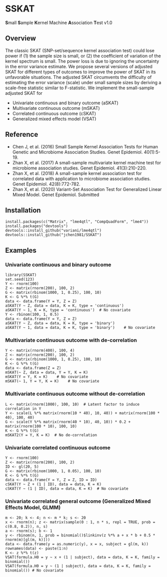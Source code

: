 # SSKAT
**S**mall **S**ample **K**ernel Machine **A**ssociation **T**est v1.0

## Overview
The classic SKAT (SNP-set/sequence kernel association test) could lose power if (1) the sample size is small, or (2) the coefficient of variation of the kernel spectrum is small. The power loss is due to ignoring the uncertainty in the error variance estimate.  We propose several versions of adjusted SKAT for different types of outcomes to improve the power of SKAT in its unfavorable situations.  The adjusted SKAT circumvents the difficulty of estimating the error variance (scale) under small sample sizes by deriving a scale-free statistic similar to F-statistic.  We implement the small-sample adjusted SKAT for

* Univariate continuous and binary outcome (aSKAT)
* Multivariate continuous outcome (mSKAT)
* Correlated continuous outcome (cSKAT)
* Generalized mixed effects model (VSAT)


## Reference

* Chen J, et al. (2016) Small Sample Kernel Association Tests for Human Genetic and Microbiome Association Studies. Genet Epidemiol. 40(1):5-19.
* Zhan X, et al. (2017)  A small-sample multivariate kernel machine test for microbiome association studies. Genet Epidemiol. 41(3):210-220.
* Zhan X, et al. (2018) A small-sample kernel association test for correlated data with application to microbiome association studies. Genet Epidemiol. 42(8):772-782. 
* Zhan X, et al. (2020) Variant-Set Association Test for Generalized Linear Mixed Model. Genet Epidemiol. Submitted



## Installation         

```
install.packages(c("Matrix", "lme4qtl", "CompQuadForm", "lme4"))
install.packages("devtools")
devtools::install_github("variani/lme4qtl")
devtools::install_github("jchen1981/SSKAT")
```



## Examples

### Univariate continuous and binary outcome
```
library(SSKAT)
set.seed(123)
Y <- rnorm(100)
Z <- matrix(rnorm(200), 100, 2)
G <- matrix(rbinom(1000, 1, 0.25), 100, 10)
K <- G %*% t(G)
data <- data.frame(Y = Y, Z = Z)
aSKAT(Y ~ Z, data = data, K = K, type = 'continuous')
aSKAT(Y ~ 1, K = K, type = 'continuous')  # No covariate
Y <- rbinom(100, 1, 0.5)
data <- data.frame(Y = Y, Z = Z)
aSKAT(Y ~ Z, data = data, K = K, type = 'binary')
aSKAT(Y ~ 1, data = data, K = K, type = 'binary')    # No covariate
```


### Multivariate continuous outcome with de-correlation
```
Y <- matrix(rnorm(400), 100, 4)
Z <- matrix(rnorm(200), 100, 2)
G <- matrix(rbinom(1000, 1, 0.25), 100, 10)
K <- G %*% t(G)
data <- data.frame(Z = Z)
mSKAT(~ Z, data = data, Y = Y, K = K) 
mSKAT(Y = Y, K = K)    # No covariate
mSKAT(~ 1, Y = Y, K = K)    # No covariate
```

### Multivariate continuous outcome without de-correlation
```
L <- matrix(rnorm(1000), 100, 10)  # Latent factor to induce correlation in Y
Y <- scale(L %*% matrix(rnorm(10 * 40), 10, 40)) + matrix(rnorm(100 * 40), 100, 40)
G <- scale(Y %*% matrix(rnorm(40 * 10), 40, 10)) * 0.2 + matrix(rnorm(100 * 10), 100, 10)
K <- G %*% t(G)
mSKAT2(Y = Y, K = K)  # No de-correlation 
```


### Univariate correlated continuous outcome
```
Y <- rnorm(100)
Z <- matrix(rnorm(200), 100, 2)
ID <- gl(20, 5)
G <- matrix(rbinom(1000, 1, 0.05), 100, 10)
K <- G %*% t(G)
data <- data.frame(Y = Y, Z = Z, ID = ID)
cSKAT(Y ~ Z + (1 | ID), data = data, K = K)
cSKAT(Y ~ (1 | ID), data = data, K = K)  # No covariate
```

### Univariate correlated general outcome (Generalized Mixed Effects Model, GLMM)
```
m <- 20; k <- 4; n <- m * k; s <- 20
x <- rnorm(n); z <- matrix(sample(0 : 1, n * s, repl = TRUE, prob = c(0.8, 0.2)), n, s)
a <- rnorm(s); b <- 1
y <- rbinom(n, 1, prob = binomial()$linkinv(z %*% a + x * b + 0.5 * rnorm(m)[gl(m, k)]))
data <- data.frame(y = as.numeric(y), x = x, subject = gl(m, k))
rownames(data) <- paste(1:n)
K <- z %*% t(z)
VSAT(formula.H0 = y ~ x + (1 | subject), data = data, K = K, family = binomial()) 
VSAT(formula.H0 = y ~ (1 | subject), data = data, K = K, family = binomial()) # No covariate
```

